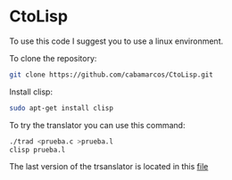 # CtoLisp

To use this code I suggest you to use a linux environment.

To clone the repository:

```bash
git clone https://github.com/cabamarcos/CtoLisp.git
```

Install clisp:

```bash
sudo apt-get install clisp
```

To try the translator you can use this command:

```bash
./trad <prueba.c >prueba.l
clisp prueba.l
```

The last version of the trsanslator is located in this [file](./trad5.y)
